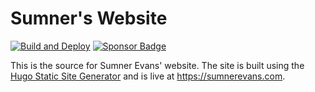 # Sumner's Website

[![Build and Deploy](https://github.com/sumnerevans/sumnerevans.com/actions/workflows/build.yaml/badge.svg)](https://github.com/sumnerevans/sumnerevans.com/actions/workflows/build.yaml)
[![Sponsor Badge](https://img.shields.io/github/sponsors/sumnerevans?logo=github)](https://github.com/sponsors/sumnerevans)

This is the source for Sumner Evans' website. The site is built using the
[Hugo Static Site Generator](https://gohugo.io/) and is live at
<https://sumnerevans.com>.
